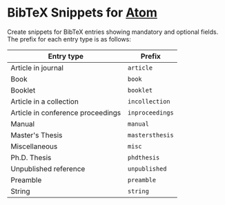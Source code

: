 # BibTeX Snippets for [Atom](http://atom.io)

Create snippets for BibTeX entries showing mandatory and optional fields.
The prefix for each entry type is as follows:

Entry type                        | Prefix
----------------------------------|----------------
Article in journal                | `article`
Book                              | `book`
Booklet                           | `booklet`
Article in a collection           | `incollection`
Article in conference proceedings | `inproceedings`
Manual                            | `manual`
Master's Thesis                   | `mastersthesis`
Miscellaneous                     | `misc`
Ph.D. Thesis                      | `phdthesis`
Unpublished reference             | `unpublished`
Preamble                          | `preamble`
String                            | `string`
